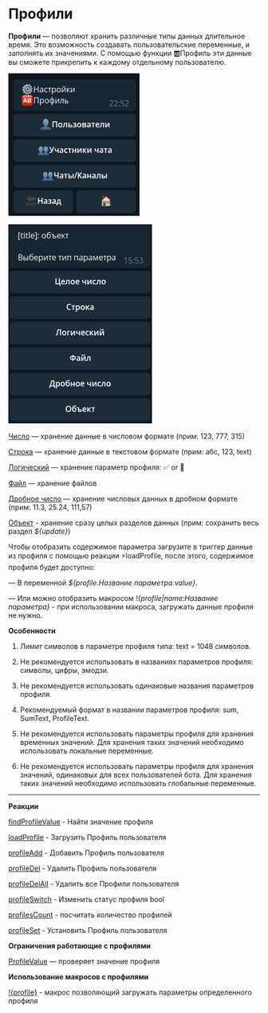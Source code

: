 # Профили 

**Профили** — позволяют хранить различные типы данных длительное время. Это  возможность создавать пользовательские переменные, и заполнять их значениями. С помощью функции 🆎Профиль эти данные вы сможете прикрепить к каждому отдельному пользователю.

![](./1.png)

![](./2.png)

[Число](/docs-test/admin/profile/profile-number) — хранение данные в числовом формате (прим: 123, 777, 315)

[Строка](/docs-test/admin/profile/profile-text) — хранение данные в текстовом формате (прим: абс, 123, text)

[Логический](/docs-test/admin/profile/profile-bool) — хранение параметр профиля: ✅  or 🚫

[Файл](/docs-test/admin/profile/profile-file) — хранение файлов

[Дробное число](/docs-test/admin/profile/profile-float) — хранение числовых данных в дробном формате (прим: 11.3, 25.24, 111,57)

[Объект](/docs-test/admin/profile/profile-object) - хранение сразу целых разделов данных (прим: сохранить весь раздел _${update}_)

Чтобы отобразить содержимое параметра загрузите в триггер данные из профиля с помощью реакции ⚡️loadProfile, после этого, содержимое профиля будет доступно:
 
— В переменной _${profile.Название параметра.value}_. 
 
— Или можно отобразить макросом _!{profile|name:Название параметра}_ - при использовании макроса, загружать данные профиля не нужно.

**Особенности**

1. Лимит символов в параметре профиля типа: text = 1048 символов.

2. Не рекомендуется использовать в названиях параметров профиля: символы, цифры, эмодзи.

3. Не рекомендуется использовать одинаковые названия параметров профиля.

4. Рекомендуемый формат в названии параметров профиля: sum, SumText, ProfileText.

5. Не рекомендуется использовать параметры профиля для хранения временных значений. Для хранения таких значений необходимо использовать локальные переменные.

6. Не рекомендуется использовать параметры профиля для хранения значений, одинаковых для всех пользователей бота. Для хранения таких значений необходимо использовать глобальные переменные.

---

**Реакции**

[findProfileValue](/docs-test/admin/profile/findprofilevalue) - Найти значение профиля

[loadProfile](/docs-test/admin/profile/loadprofile) - Загрузить Профиль пользователя

[profileAdd](/docs-test/admin/profile/profileadd) - Добавить Профиль пользователя

[profileDel](/docs-test/admin/profile/profiledel) - Удалить Профиль пользователя

[profileDelAll](/docs-test/admin/profile/profiledelall) - Удалить все Профили пользователя

[profileSwitch](/docs-test/admin/switch/profileswitch) - Изменить статус профиля bool

[profilesCount](/docs-test/admin/profile/profilescount) - посчитать количество профилей

[profileSet](/docs-test/admin/profile/profileset) - Установить Профиль пользователя
 
**Ограничения работающие с профилями**

[ProfileValue](/docs-test/admin/profile/profilevalue) — проверяет значение профиля

**Использование макросов с профилями**

[!{profile}](/docs-test/ext/macros/profile) - макрос позволяющий загружать параметры определенного профиля





